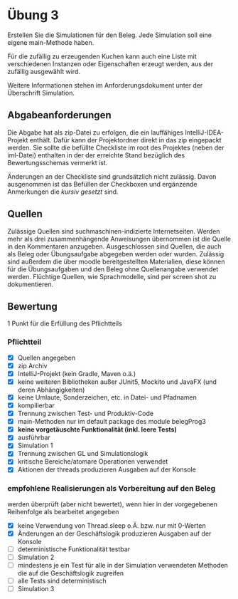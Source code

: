 # Übung 3
Erstellen Sie die Simulationen für den Beleg. Jede Simulation soll eine eigene main-Methode haben.

Für die zufällig zu erzeugenden Kuchen kann auch eine Liste mit verschiedenen Instanzen oder Eigenschaften erzeugt werden, aus der zufällig ausgewählt wird.

Weitere Informationen stehen im Anforderungsdokument unter der Überschrift Simulation.


## Abgabeanforderungen
Die Abgabe hat als zip-Datei zu erfolgen, die ein lauffähiges IntelliJ-IDEA-Projekt enthält. Dafür kann der Projektordner direkt in das zip eingepackt werden. Sie sollte die befüllte Checkliste im root des Projektes (neben der iml-Datei) enthalten in der der erreichte Stand bezüglich des Bewertungsschemas vermerkt ist.

Änderungen an der Checkliste sind grundsätzlich nicht zulässig. Davon ausgenommen ist das Befüllen der Checkboxen und ergänzende Anmerkungen die _kursiv gesetzt_ sind.

## Quellen
Zulässige Quellen sind suchmaschinen-indizierte Internetseiten. Werden mehr als drei zusammenhängende Anweisungen übernommen ist die Quelle in den Kommentaren anzugeben. Ausgeschlossen sind Quellen, die auch als Beleg oder Übungsaufgabe abgegeben werden oder wurden. Zulässig sind außerdem die über moodle bereitgestellten Materialien, diese können für die Übungsaufgaben und den Beleg ohne Quellenangabe verwendet werden.
Flüchtige Quellen, wie Sprachmodelle, sind per screen shot zu dokumentieren.

## Bewertung
1 Punkt für die Erfüllung des Pflichtteils

### Pflichtteil
- [x] Quellen angegeben
- [x] zip Archiv
- [x] IntelliJ-Projekt (kein Gradle, Maven o.ä.)
- [x] keine weiteren Bibliotheken außer JUnit5, Mockito und JavaFX (und deren Abhängigkeiten)
- [x] keine Umlaute, Sonderzeichen, etc. in Datei- und Pfadnamen
- [x] kompilierbar
- [x] Trennung zwischen Test- und Produktiv-Code
- [x] main-Methoden nur im default package des module belegProg3
- [x] **keine vorgetäuschte Funktionalität (inkl. leere Tests)**
- [x] ausführbar
- [x] Simulation 1
- [x] Trennung zwischen GL und Simulationslogik
- [x] kritische Bereiche/atomare Operationen verwendet
- [x] Aktionen der threads produzieren Ausgaben auf der Konsole

### empfohlene Realisierungen als Vorbereitung auf den Beleg

werden überprüft (aber nicht bewertet), wenn hier in der vorgegebenen Reihenfolge als bearbeitet angegeben   

- [x] keine Verwendung von Thread.sleep o.Ä. bzw. nur mit 0-Werten
- [x] Änderungen an der Geschäftslogik produzieren Ausgaben auf der Konsole
- [ ] deterministische Funktionalität testbar
- [ ] Simulation 2
- [ ] mindestens je ein Test für alle in der Simulation verwendeten Methoden die auf die Geschäftslogik zugreifen
- [ ] alle Tests sind deterministisch
- [ ] Simulation 3
